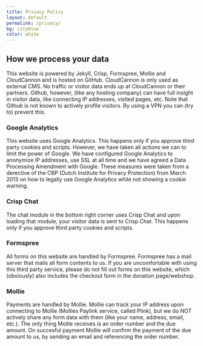 ```yaml
---
title: Privacy Policy
layout: default
permalink: /privacy/
bg: cityblue
color: white
---
```


## How we process your data

This website is powered by Jekyll, Crisp, Formspree, Mollie and CloudCannon and is hosted on GitHub. CloudCannon is only used as external CMS. No traffic or visitor data ends up at CloudCannon or their partners. Github, however, (like any hosting company) can have full insight in visitor data, like connecting IP addresses, visited pages, etc. Note that Github is not known to actively profile visitors. By using a VPN you can (try to) prevent this.

### Google Analytics

This website uses Google Analytics. This happens only if you approve third party cookies and scripts. However, we have taken all actions we can to limit the power of Google. We have configured Google Analytics to anonymize IP addresses, use SSL at all time and we have agreed a Data Processing Amendment with Google. These measures were taken from a derective of the CBP (Dutch Institute for Privacy Protection) from March 2013 on how to legally use Google Analytics while not showing a cookie warning. 

### Crisp Chat

The chat module in the bottom right corner uses Crisp Chat and upon loading that module, your visitor data is sent to Crisp Chat. This happens only if you approve third party cookies and scripts.

### Formspree

All forms on this website are handled by Formspree. Formspree has a mail server that mails all form contents to us. If you are uncomfortable with using this third party service, please do not fill out forms on this website, which (obviously) also includes the checkout form in the donation page/webshop.

### Mollie

Payments are handled by Mollie. Mollie can track your IP address upon connecting to Mollie (Mollies Paylink service, called Plink), but we do NOT actively share any form data with them (like your name, address, email, etc.). The only thing Mollie receives is an order number and the due amount. On succesful payment Mollie will confirm the payment of the due amount to us, by sending an email and referencing the order number.
